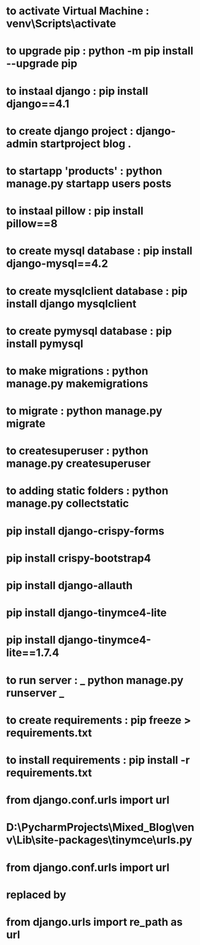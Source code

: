 # to activate Virtual Machine  : venv\Scripts\activate
# to upgrade pip : python -m pip install --upgrade pip
# to instaal django   : pip install django==4.1
# to create django project   : django-admin startproject blog .
# to startapp 'products'  : python manage.py startapp users posts
# to instaal pillow   : pip install pillow==8
# to create mysql database   : pip install django-mysql==4.2
# to create mysqlclient database   : pip install django mysqlclient
# to create  pymysql database   : pip install pymysql
# to make migrations   : python manage.py makemigrations 
# to migrate   : python manage.py migrate
# to createsuperuser  : python manage.py createsuperuser
# to adding static folders  : python manage.py collectstatic
# pip install django-crispy-forms
# pip install crispy-bootstrap4
# pip install django-allauth
# pip install django-tinymce4-lite
# pip install django-tinymce4-lite==1.7.4

# to run server   : **_**  python manage.py runserver  **_**


# to create requirements  : pip freeze > requirements.txt
# to install requirements  : pip install -r requirements.txt

# from django.conf.urls import url
# D:\PycharmProjects\Mixed_Blog\venv\Lib\site-packages\tinymce\urls.py
# from django.conf.urls import url
# replaced by
# from django.urls import re_path as url
